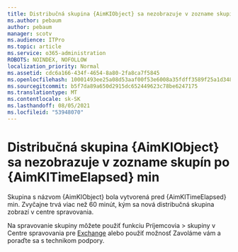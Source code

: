 ```yaml
---
title: Distribučná skupina {AimKIObject} sa nezobrazuje v zozname skupín po {AimKITimeElapsed} min
ms.author: pebaum
author: pebaum
manager: scotv
ms.audience: ITPro
ms.topic: article
ms.service: o365-administration
ROBOTS: NOINDEX, NOFOLLOW
localization_priority: Normal
ms.assetid: cdc6a166-434f-4654-8a80-2fa8ca7f5845
ms.openlocfilehash: 10001493ee25a08d53aaf00f53e6008a35fdff3589f25a1d348547de08a6fd3a
ms.sourcegitcommit: b5f7da89a650d2915dc652449623c78be6247175
ms.translationtype: MT
ms.contentlocale: sk-SK
ms.lasthandoff: 08/05/2021
ms.locfileid: "53948070"
---
```

# <a name="distribution-group-aimkiobject-not-showing-in-groups-list-after-aimkitimeelapsed-minutes"></a>Distribučná skupina {AimKIObject} sa nezobrazuje v zozname skupín po {AimKITimeElapsed} min

Skupina s názvom {AimKIObject} bola vytvorená pred {AimKITimeElapsed} min. Zvyčajne trvá viac než 60 minút, kým sa nová distribučná skupina zobrazí v centre spravovania.
  
Na spravovanie skupiny môžete použiť funkciu Príjemcovia > skupiny v Centre spravovania pre [Exchange](https://outlook.office365.com/ecp/?rfr=Admin_o365&amp;exsvurl=1&amp;mkt=en-US.aspx) alebo použiť možnosť Zavoláme vám a poraďte sa s technikom podpory. 
  